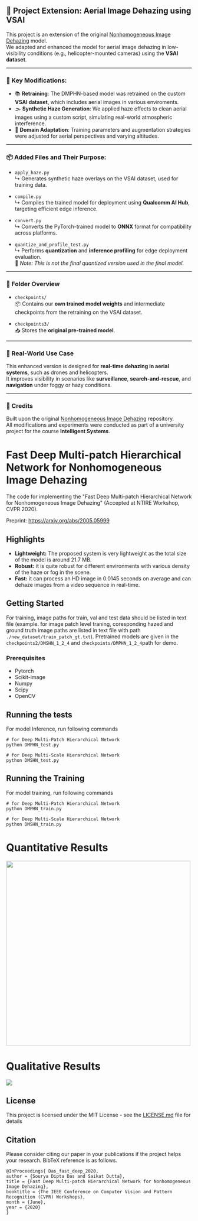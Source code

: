 ## 🚁 Project Extension: Aerial Image Dehazing using VSAI

This project is an extension of the original [Nonhomogeneous Image Dehazing](https://github.com/diptamath/Nonhomogeneous_Image_Dehazing.git) model.  
We adapted and enhanced the model for aerial image dehazing in low-visibility conditions (e.g., helicopter-mounted cameras) using the **VSAI dataset**.

---

### 🔧 Key Modifications:
- 📚 **Retraining**: The DMPHN-based model was retrained on the custom **VSAI dataset**, which includes aerial images in various enviroments.
- 🌫️ **Synthetic Haze Generation**: We applied haze effects to clean aerial images using a custom script, simulating real-world atmospheric interference.
- 🔁 **Domain Adaptation**: Training parameters and augmentation strategies were adjusted for aerial perspectives and varying altitudes.

---

### 📦 Added Files and Their Purpose:

- `apply_haze.py`  
  ↳ Generates synthetic haze overlays on the VSAI dataset, used for training data.

- `compile.py`  
  ↳ Compiles the trained model for deployment using **Qualcomm AI Hub**, targeting efficient edge inference.

- `convert.py`  
  ↳ Converts the PyTorch-trained model to **ONNX** format for compatibility across platforms.

- `quantize_and_profile_test.py`  
  ↳ Performs **quantization** and **inference profiling** for edge deployment evaluation.  
  🔹 *Note: This is not the final quantized version used in the final model.*

---

### 📁 Folder Overview

- `checkpoints/`  
  📦 Contains our **own trained model weights** and intermediate checkpoints from the retraining on the VSAI dataset.

- `checkpoints3/`  
  📥 Stores the **original pre-trained model**.

---

### 📸 Real-World Use Case

This enhanced version is designed for **real-time dehazing in aerial systems**, such as drones and helicopters.  
It improves visibility in scenarios like **surveillance**, **search-and-rescue**, and **navigation** under foggy or hazy conditions.

---

### 🙏 Credits

Built upon the original [Nonhomogeneous Image Dehazing](https://github.com/diptamath/Nonhomogeneous_Image_Dehazing.git) repository.  
All modifications and experiments were conducted as part of a university project for the course **Intelligent Systems**.



# Fast Deep Multi-patch Hierarchical Network for Nonhomogeneous Image Dehazing
The code for implementing the "Fast Deep Multi-patch Hierarchical Network for Nonhomogeneous Image Dehazing" (Accepted at NTIRE Workshop, CVPR 2020).

Preprint: https://arxiv.org/abs/2005.05999

## Highlights

- **Lightweight:** The proposed system is very lightweight as the total size of the model is around 21.7 MB.
- **Robust:**  it is quite robust for different environments with various density of the haze or fog in the scene.
- **Fast:** it can process an HD image in 0.0145 seconds on average and can dehaze images from a video sequence in real-time.

## Getting Started

For training, image paths for train, val and test data should be listed in text file (example. for image patch level traning, coresponding hazed and ground truth image paths are listed in text file with path  `./new_dataset/train_patch_gt.txt`). Pretrained models are given in the `checkpoints2/DMSHN_1_2_4` and `checkpoints/DMPHN_1_2_4`path for demo.

### Prerequisites

- Pytorch
- Scikit-image 
- Numpy
- Scipy
- OpenCV


## Running the tests

For model Inference, run following commands
```
# for Deep Multi-Patch Hierarchical Network
python DMPHN_test.py

# for Deep Multi-Scale Hierarchical Network
python DMSHN_test.py

```

## Running the Training

For model training, run following commands
```
# for Deep Multi-Patch Hierarchical Network
python DMPHN_train.py

# for Deep Multi-Scale Hierarchical Network
python DMSHN_train.py

```

# Quantitative Results
<img src="assets/cvpr_2.png" width="500"/>

# Qualitative Results
![](assets/cvpr_1.png)

## License

This project is licensed under the MIT License - see the [LICENSE.md](LICENSE) file for details

## Citation

Please consider citing our paper in your publications if the project helps your research. BibTeX reference is as follows.
```
@InProceedings{ Das_fast_deep_2020,
author = {Sourya Dipta Das and Saikat Dutta},
title = {Fast Deep Multi-patch Hierarchical Network for Nonhomogeneous Image Dehazing},
booktitle = {The IEEE Conference on Computer Vision and Pattern Recognition (CVPR) Workshops},
month = {June},
year = {2020}
}

```


